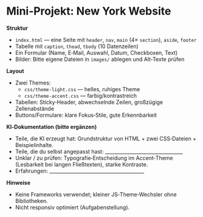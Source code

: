 # Mini‑Projekt: New York Website

**Struktur**
- `index.html` — eine Seite mit `header`, `nav`, `main` (4× `section`), `aside`, `footer`
- Tabelle mit `caption`, `thead`, `tbody` (10 Datenzeilen)
- Ein Formular (Name, E‑Mail, Auswahl, Datum, Checkboxen, Text)
- Bilder: Bitte eigene Dateien in `images/` ablegen und Alt‑Texte prüfen

**Layout**
- Zwei Themes:
  - `css/theme-light.css` — helles, ruhiges Theme
  - `css/theme-accent.css` — farbig/kontrastreich
- Tabellen: Sticky‑Header, abwechselnde Zeilen, großzügige Zellenabstände
- Buttons/Formulare: klare Fokus‑Stile, gute Erkennbarkeit

**KI‑Dokumentation (bitte ergänzen)**
- Teile, die KI erzeugt hat: Grundstruktur von HTML + zwei CSS‑Dateien + Beispielinhalte.
- Teile, die du selbst angepasst hast: ________________________________
- Unklar / zu prüfen: Typografie‑Entscheidung im Accent‑Theme (Lesbarkeit bei langen Fließtexten), starke Kontraste.
- Erfahrungen: _______________________________________

**Hinweise**
- Keine Frameworks verwendet; kleiner JS‑Theme‑Wechsler ohne Bibliotheken.
- Nicht responsiv optimiert (Aufgabenstellung).